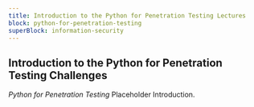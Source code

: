 ```yaml
---
title: Introduction to the Python for Penetration Testing Lectures
block: python-for-penetration-testing
superBlock: information-security
---
```


## Introduction to the Python for Penetration Testing Challenges

<dfn>Python for Penetration Testing</dfn> Placeholder Introduction.
